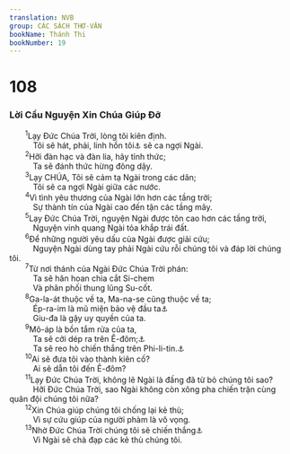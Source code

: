 ```yaml
---
translation: NVB
group: CÁC SÁCH THƠ-VĂN
bookName: Thánh Thi 
bookNumber: 19
---
```


<div class="title"><h1>108</h1><h3>Lời Cầu Nguyện Xin Chúa Giúp Đỡ </h3></div>
<span class="verse thi_108_1">  <sup>1</sup>Lạy Đức Chúa Trời, lòng tôi kiên định. <br/>   Tôi sẽ hát, phải, linh hồn tôi<a data-toggle="tooltip" data-placement="bottom" title="Nt: vinh quang tôi">⚓</a> sẽ ca ngợi Ngài. <br/></span>
<span class="verse thi_108_2">  <sup>2</sup>Hỡi đàn hạc và đàn lia, hãy tỉnh thức; <br/>   Ta sẽ đánh thức hừng đông dậy. <br/></span>
<span class="verse thi_108_3">  <sup>3</sup>Lạy CHÚA, Tôi sẽ cảm tạ Ngài trong các dân; <br/>   Tôi sẽ ca ngợi Ngài giữa các nước. <br/></span>
<span class="verse thi_108_4">  <sup>4</sup>Vì tình yêu thương của Ngài lớn hơn các tầng trời; <br/>   Sự thành tín của Ngài cao đến tận các tầng mây. <br/></span>
<span class="verse thi_108_5">  <sup>5</sup>Lạy Đức Chúa Trời, nguyện Ngài được tôn cao hơn các tầng trời, <br/>   Nguyện vinh quang Ngài tỏa khắp trái đất. <br/></span>
<span class="verse thi_108_6">  <sup>6</sup>Để những người yêu dấu của Ngài được giải cứu; <br/>   Nguyện Ngài dùng tay phải Ngài cứu rỗi chúng tôi và đáp lời chúng tôi. <br/></span>
<span class="verse thi_108_7">  <sup>7</sup>Từ nơi thánh của Ngài Đức Chúa Trời phán: <br/>   Ta sẽ hân hoan chia cắt Si-chem <br/>   Và phân phối thung lũng Su-cốt. <br/></span>
<span class="verse thi_108_8">  <sup>8</sup>Ga-la-át thuộc về ta, Ma-na-se cũng thuộc về ta; <br/>   Ép-ra-im là mũ miện bảo vệ đầu ta<a data-toggle="tooltip" data-placement="bottom" title="Ctd: thành lũy đầu não">⚓</a><br/>   Giu-đa là gậy uy quyền của ta. <br/></span>
<span class="verse thi_108_9">  <sup>9</sup>Mô-áp là bồn tắm rửa của ta, <br/>   Ta sẽ cởi dép ra trên Ê-đôm;<a data-toggle="tooltip" data-placement="bottom" title="Phong tục chỉ sự sở hữu một tài sản. Xem Phục 25:9-10; Ru 4:7">⚓</a><br/>   Ta sẽ reo hò chiến thắng trên Phi-li-tin.<a data-toggle="tooltip" data-placement="bottom" title="Nt: Phi-li-tin sẽ reo hò chiến thắng trên ta, hay ‘vì ta’">⚓</a><br/></span>
<span class="verse thi_108_10">  <sup>10</sup>Ai sẽ đưa tôi vào thành kiên cố? <br/>   Ai sẽ dẫn tôi đến Ê-đôm? <br/></span>
<span class="verse thi_108_11">  <sup>11</sup>Lạy Đức Chúa Trời, không lẽ Ngài là đấng đã từ bỏ chúng tôi sao? <br/>   Hỡi Đức Chúa Trời, sao Ngài không còn xông pha chiến trận cùng quân đội chúng tôi nữa? <br/></span>
<span class="verse thi_108_12">  <sup>12</sup>Xin Chúa giúp chúng tôi chống lại kẻ thù; <br/>   Vì sự cứu giúp của người phàm là vô vọng. <br/></span>
<span class="verse thi_108_13">  <sup>13</sup>Nhờ Đức Chúa Trời chúng tôi sẽ chiến thắng<a data-toggle="tooltip" data-placement="bottom" title="Ctd: hành động dũng cảm">⚓</a><br/>   Vì Ngài sẽ chà đạp các kẻ thù chúng tôi. <br/></span>
